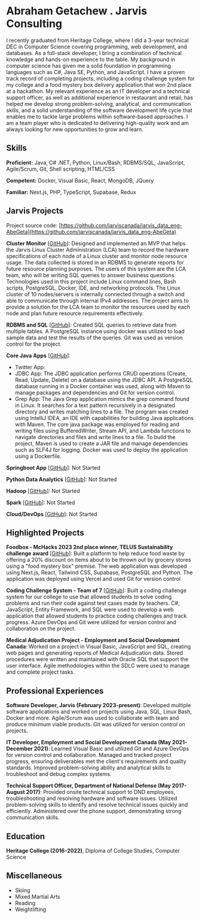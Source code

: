 # Abraham Getachew . Jarvis Consulting

I recently graduated from Heritage College, where I did a 3-year technical DEC in Computer Science covering programming, web development, and databases. As a full-stack developer, I bring a combination of technical knowledge and hands-on experience to the table. My background in computer science has given me a solid foundation in programming languages such as C#, Java SE, Python, and JavaScript. I have a proven track record of completing projects, including a coding challenge system for my college and a food mystery box delivery application that won 2nd place at a hackathon. My relevant experience as an IT developer and a technical support officer, as well as additional experience in restaurant and retail, has helped me develop strong problem-solving, analytical, and communication skills, and a solid understanding of the software development life cycle that enables me to tackle large problems within software-based approaches. I am a team player who is dedicated to delivering high-quality work and am always looking for new opportunities to grow and learn.

## Skills

**Proficient:** Java, C# .NET, Python, Linux/Bash, RDBMS/SQL, JavaScript, Agile/Scrum, Git, Shell scripting, HTML/CSS

**Competent:** Docker, Visual Basic, React, MongoDB, JQuery

**Familiar:** Next.js, PHP, TypeScript, Supabase, Redux

## Jarvis Projects

Project source code: [https://github.com/jarviscanada/jarvis_data_eng-AbeGeta](https://github.com/jarviscanada/jarvis_data_eng-AbeGeta)


**Cluster Monitor** [[GitHub](https://github.com/jarviscanada/jarvis_data_eng-AbeGeta/tree/master/linux_sql)]: Designed and implemented an MVP that helps the Jarvis Linux Cluster Administration (LCA) team to record the hardware specifications of each node of a Linux cluster and monitor node resource usage. The data collected is stored in an RDBMS to generate reports for future resource planning purposes. The users of this system are the LCA team, who will be writing SQL queries to answer business questions. Technologies used in this project include Linux command lines, Bash scripts, PostgreSQL, Docker, IDE, and networking protocols. The Linux cluster of 10 nodes/servers is internally connected through a switch and able to communicate through internal IPv4 addresses. The project aims to provide a solution for the LCA team to monitor the resources used by each node and plan future resource requirements effectively.

**RDBMS and SQL** [[GitHub](https://github.com/jarviscanada/jarvis_data_eng-AbeGeta/tree/master/sql)]: Created SQL queries to retrieve data from multiple tables. A PostgreSQL instance using docker was utilized to load sample data and test the results of the queries. Git was used as version control for the project.

**Core Java Apps** [[GitHub](https://github.com/jarviscanada/jarvis_data_eng-AbeGeta/tree/master/core_java)]:
      
  - Twitter App: 
  - JDBC App: The JDBC application performs CRUD operations (Create, Read, Update, Delete) on a database using the JDBC API. A PostgreSQL database running in a Docker container was used, along with Maven to manage packages and dependencies and Git for version control.
  - Grep App: The Java Grep application mimics the grep command found in Linux. It searches for a text pattern recursively in a designated directory and writes matching lines to a file. The program was created using IntelliJ IDEA, an IDE with capabilities for building Java applications with Maven. The core java package was employed for reading and writing files using BufferedWriter, Stream API, and Lambda functions to navigate directories and files and write lines to a file. To build the project, Maven is used to create a JAR file and manage dependencies such as SLF4J for logging. Docker was used to deploy the application using a Dockerfile.

**Springboot App** [[GitHub](https://github.com/jarviscanada/jarvis_data_eng-AbeGeta/tree/master/springboot)]: Not Started

**Python Data Analytics** [[GitHub](https://github.com/jarviscanada/jarvis_data_eng-AbeGeta/tree/master/python_data_anlytics)]: Not Started

**Hadoop** [[GitHub](https://github.com/jarviscanada/jarvis_data_eng-AbeGeta/tree/master/hadoop)]: Not Started

**Spark** [[GitHub](https://github.com/jarviscanada/jarvis_data_eng-AbeGeta/tree/master/spark)]: Not Started

**Cloud/DevOps** [[GitHub](https://github.com/jarviscanada/jarvis_data_eng-AbeGeta/tree/master/cloud_devops)]: Not Started


## Highlighted Projects
**Foodbox - McHacks 2023 2nd place winner, TELUS Sustainability challenge award** [[GitHub](https://github.com/AbeGeta/Foodbox)]: Built a platform to help reduce food waste by offering a 20% discount on items about to be thrown out by grocery stores using a "food mystery box" premise. The web application was developed using Next.js, React, Tailwind CSS, Supabase, PostgreSQL and Python. The application was deployed using Vercel and used Git for version control

**Coding Challenge System - Team of 7** [[GitHub](https://github.com/AbeGeta/Coding-Challenge-System)]: Built a coding challenge system for our college to use that allowed students to solve coding problems and run their code against test cases made by teachers. C#, JavaScript, Entity Framework, and SQL were used to develop a web application that allowed students to practice coding challenges and track progress. Azure DevOps and Git were utilized for version control and collaboration on the project.

**Medical Adjudication Project - Employment and Social Development Canada**: Worked on a project in Visual Basic, JavaScript and SQL, creating web pages and generating reports of Medical Adjudication data. Stored procedures were written and maintained with Oracle SQL that support the user interface. Agile methodologies within the SDLC were used to manage and complete project tasks.


## Professional Experiences

**Software Developer, Jarvis (February 2023-present)**: Developed multiple software applications and worked on projects using Java, SQL, Linux Bash, Docker and more. Agile/Scrum was used to collaborate with team and produce minimum viable products. Git was utilized for version control on projects.

**IT Developer, Employment and Social Development Canada (May 2021-December 2021)**: Learned Visual Basic and utilized Git and Azure DevOps for version control and collaboration. Managed and tracked project progress, ensuring deliverables met the client's requirements and quality standards. Improved problem-solving ability and analytical skills to troubleshoot and debug complex systems.

**Technical Support Officer, Department of National Defense (May 2017-August 2017)**: Provided onsite technical support to DND employees, troubleshooting and resolving hardware and software issues. Utilized problem-solving skills to identify and resolve technical issues quickly and efficiently. Administered over the phone support, demonstrating strong communication skills.


## Education
**Heritage College (2016-2022)**, Diploma of College Studies, Computer Science


## Miscellaneous
- Skiing
- Mixed Martial Arts
- Reading
- Weightlifting